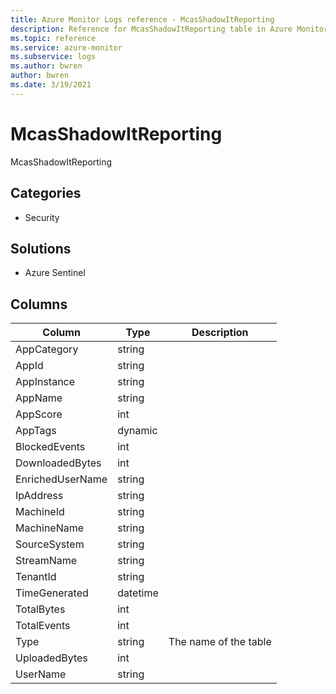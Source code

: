 ```yaml
---
title: Azure Monitor Logs reference - McasShadowItReporting
description: Reference for McasShadowItReporting table in Azure Monitor Logs.
ms.topic: reference
ms.service: azure-monitor
ms.subservice: logs
ms.author: bwren
author: bwren
ms.date: 3/19/2021
---
```


# McasShadowItReporting

 McasShadowItReporting

## Categories

- Security
## Solutions

- Azure Sentinel




## Columns

|Column|Type|Description|
|---|---|---|
|AppCategory|string||
|AppId|string||
|AppInstance|string||
|AppName|string||
|AppScore|int||
|AppTags|dynamic||
|BlockedEvents|int||
|DownloadedBytes|int||
|EnrichedUserName|string||
|IpAddress|string||
|MachineId|string||
|MachineName|string||
|SourceSystem|string||
|StreamName|string||
|TenantId|string||
|TimeGenerated|datetime||
|TotalBytes|int||
|TotalEvents|int||
|Type|string|The name of the table|
|UploadedBytes|int||
|UserName|string||
